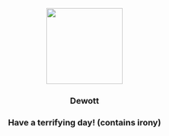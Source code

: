 <p align="center">
    <img src="https://raw.githubusercontent.com/PokeAPI/sprites/master/sprites/pokemon/502.png" width="150" height="150">
</p>
<h3 align="center"> <b>Dewott</b></h3>
<h3 align="center">Have a terrifying day! (contains irony)</h3>

